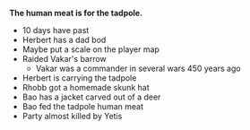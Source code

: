 **The human meat is for the tadpole.**

* 10 days have past
* Herbert has a dad bod
* Maybe put a scale on the player map
* Raided Vakar's barrow
	* Vakar was a commander in several wars 450 years ago
* Herbert is carrying the tadpole
* Rhobb got a homemade skunk hat
* Bao has a jacket carved out of a deer
* Bao fed the tadpole human meat
* Party almost killed by Yetis
